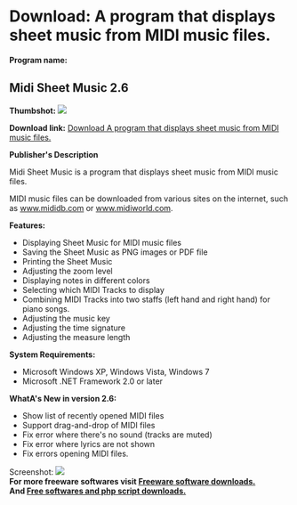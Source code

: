 # Download: A program that displays sheet music from MIDI music files.

**Program name:**

## Midi Sheet Music 2.6

  
**Thumbshot:** ![](http://www.freewarefiles.com/screenshot/midisheetmusic_md.jpg)   
  
**Download link:** [Download A program that displays sheet music from MIDI music files.](http://freesoftwares.boysofts.com/Midi-Sheet-Music_program_55617.html)  
  


**Publisher's Description**  
  


Midi Sheet Music is a program that displays sheet music from MIDI music files. 

MIDI music files can be downloaded from various sites on the internet, such as www.mididb.com or www.midiworld.com. 

**Features:**

  * Displaying Sheet Music for MIDI music files 
  * Saving the Sheet Music as PNG images or PDF file 
  * Printing the Sheet Music 
  * Adjusting the zoom level 
  * Displaying notes in different colors 
  * Selecting which MIDI Tracks to display 
  * Combining MIDI Tracks into two staffs (left hand and right hand) for piano songs. 
  * Adjusting the music key 
  * Adjusting the time signature 
  * Adjusting the measure length 

**System Requirements:**

  * Microsoft Windows XP, Windows Vista, Windows 7 
  * Microsoft .NET Framework 2.0 or later 

**WhatA's New in version 2.6:**

  * Show list of recently opened MIDI files 
  * Support drag-and-drop of MIDI files 
  * Fix error where there's no sound (tracks are muted) 
  * Fix error where lyrics are not shown 
  * Fix errors opening MIDI files. 

  
  
Screenshot: ![](http://www.freewarefiles.com/screenshot/midisheetmusic.jpg)   
**For more freeware softwares visit [Freeware software downloads.](http://freesoftwares.boysofts.com/)**   
**And [Free softwares and php script downloads.](http://www.boysofts.com/)**
